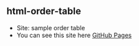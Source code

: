## html-order-table
- Site: sample order table
- You can see this site here [GitHub Pages](https://volodymyr-1967.github.io/html-order-table/)
